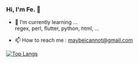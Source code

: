 ### Hi, I'm Fe. :goat:

<!--
**FeHeap/FeHeap** is a ✨ _special_ ✨ repository because its `README.md` (this file) appears on your GitHub profile.

Here are some ideas to get you started:
-->
<!-- - 🔭 I’m currently working on ... -->
- 🌱 I’m currently learning ...<br>
     regex, perl, flutter, python, html, ...
<!-- - 👯 I’m looking to collaborate on ...
- 🤔 I’m looking for help with ...
- 💬 Ask me about ... -->
- 📫 How to reach me : maybeicannot@gmail.com
<!-- - 😄 Pronouns: Fe
- ⚡ Fun fact: N -->

[![Top Langs](https://github-readme-stats.vercel.app/api/top-langs/?username=FeHeap&layout=compact)](https://github.com/anuraghazra/github-readme-stats)


